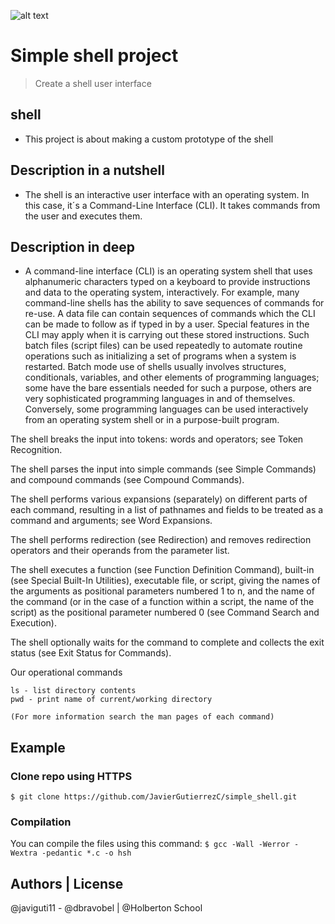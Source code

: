 ![alt text](https://cdn-az.allevents.in/events3/banners/f9a5308926bc6c95eca670e83c0ee0efb7e4fe5431f683e61b8a091b0f57dee9-rimg-w1200-h599-gmir.jpg?v=1563602033)

# Simple shell project
> Create a shell user interface

## shell
* This project is about making a custom prototype of the shell

## Description in a nutshell
* The shell is an interactive user interface with an operating system. In this case, it´s a Command-Line Interface (CLI). It takes commands from the user and executes them.

## Description in deep
* A command-line interface (CLI) is an operating system shell that uses alphanumeric characters typed on a keyboard to provide instructions and data to the operating system, interactively. For example, many command-line shells has the ability to save sequences of commands for re-use. A data file can contain sequences of commands which the CLI can be made to follow as if typed in by a user. Special features in the CLI may apply when it is carrying out these stored instructions. Such batch files (script files) can be used repeatedly to automate routine operations such as initializing a set of programs when a system is restarted. Batch mode use of shells usually involves structures, conditionals, variables, and other elements of programming languages; some have the bare essentials needed for such a purpose, others are very sophisticated programming languages in and of themselves. Conversely, some programming languages can be used interactively from an operating system shell or in a purpose-built program.

The shell breaks the input into tokens: words and operators; see Token Recognition.

The shell parses the input into simple commands (see Simple Commands) and compound commands (see Compound Commands).

The shell performs various expansions (separately) on different parts of each command, resulting in a list of pathnames and fields to be treated as a command and arguments; see Word Expansions.

The shell performs redirection (see Redirection) and removes redirection operators and their operands from the parameter list.

The shell executes a function (see Function Definition Command), built-in (see Special Built-In Utilities), executable file, or script, giving the names of the arguments as positional parameters numbered 1 to n, and the name of the command (or in the case of a function within a script, the name of the script) as the positional parameter numbered 0 (see Command Search and Execution).

The shell optionally waits for the command to complete and collects the exit status (see Exit Status for Commands).

Our operational commands
```SHELL
ls - list directory contents
pwd - print name of current/working directory

(For more information search the man pages of each command)
```

## Example
### Clone repo using HTTPS
``` $ git clone https://github.com/JavierGutierrezC/simple_shell.git ```

### Compilation
You can compile the files using this command:
``` $ gcc -Wall -Werror -Wextra -pedantic *.c -o hsh ```

## Authors | License
@javiguti11 - @dbravobel | @Holberton School